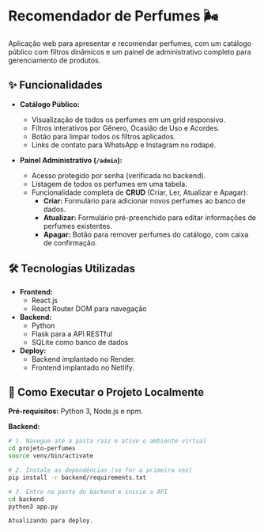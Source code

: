 #  Recomendador de Perfumes 🌬️

Aplicação web para apresentar e recomendar perfumes, com um catálogo público com filtros dinâmicos e um painel de administrativo completo para gerenciamento de produtos.

## ✨ Funcionalidades

- **Catálogo Público:**
  - Visualização de todos os perfumes em um grid responsivo.
  - Filtros interativos por Gênero, Ocasião de Uso e Acordes.
  - Botão para limpar todos os filtros aplicados.
  - Links de contato para WhatsApp e Instagram no rodapé.

- **Painel Administrativo (`/admin`):**
  - Acesso protegido por senha (verificada no backend).
  - Listagem de todos os perfumes em uma tabela.
  - Funcionalidade completa de **CRUD** (Criar, Ler, Atualizar e Apagar):
    - **Criar:** Formulário para adicionar novos perfumes ao banco de dados.
    - **Atualizar:** Formulário pré-preenchido para editar informações de perfumes existentes.
    - **Apagar:** Botão para remover perfumes do catálogo, com caixa de confirmação.

## 🛠️ Tecnologias Utilizadas

- **Frontend:**
  - React.js
  - React Router DOM para navegação
- **Backend:**
  - Python
  - Flask para a API RESTful
  - SQLite como banco de dados
- **Deploy:**
  - Backend implantado no Render.
  - Frontend implantado no Netlify.

## 🚀 Como Executar o Projeto Localmente

**Pré-requisitos:** Python 3, Node.js e npm.

**Backend:**
```bash
# 1. Navegue até a pasta raiz e ative o ambiente virtual
cd projeto-perfumes
source venv/bin/activate

# 2. Instale as dependências (se for a primeira vez)
pip install -r backend/requirements.txt

# 3. Entre na pasta do backend e inicie a API
cd backend
python3 app.py

Atualizando para deploy.